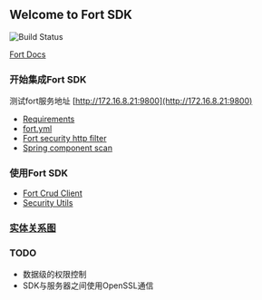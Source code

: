 ## Welcome to Fort SDK

![Build Status](http://180.167.77.58:30000/fort/fort-sdk/badges/master/build.svg)

[Fort Docs](http://172.16.8.21:9801)

### 开始集成Fort SDK

测试fort服务地址 [http://172.16.8.21:9800](http://172.16.8.21:9800)

*   [Requirements](docs/usage/requirements.md)
*   [fort.yml](docs/usage/fort-yml.md)
*   [Fort security http filter](docs/usage/fort-filter.md)
*   [Spring component scan](docs/usage/spring-component-scan.md)

### 使用Fort SDK

*   [Fort Crud Client](docs/usage/fort-crud-client.md)
*   [Security Utils](docs/usage/security-utils.md)

### [实体关系图](docs/images/jhipster-jdl.png)

### TODO

*   数据级的权限控制
*   SDK与服务器之间使用OpenSSL通信